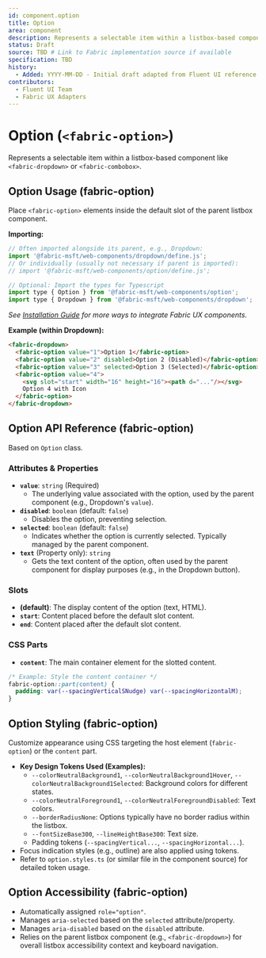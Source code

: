 ```yaml
---
id: component.option
title: Option
area: component
description: Represents a selectable item within a listbox-based component like Dropdown or Combobox.
status: Draft
source: TBD # Link to Fabric implementation source if available
specification: TBD
history:
  - Added: YYYY-MM-DD - Initial draft adapted from Fluent UI reference.
contributors:
  - Fluent UI Team
  - Fabric UX Adapters
---
```


# Option (`<fabric-option>`)

<!-- BEGIN-SECTION: Option Overview -->
Represents a selectable item within a listbox-based component like `<fabric-dropdown>` or `<fabric-combobox>`.
<!-- END-SECTION: Option Overview -->

<!-- BEGIN-SECTION: Option Usage -->
## Option Usage (fabric-option)

Place `<fabric-option>` elements inside the default slot of the parent listbox component.

**Importing:**

```javascript
// Often imported alongside its parent, e.g., Dropdown:
import '@fabric-msft/web-components/dropdown/define.js';
// Or individually (usually not necessary if parent is imported):
// import '@fabric-msft/web-components/option/define.js';

// Optional: Import the types for Typescript
import type { Option } from '@fabric-msft/web-components/option';
import type { Dropdown } from '@fabric-msft/web-components/dropdown';
```

*See [Installation Guide](../../guides/installation.md) for more ways to integrate Fabric UX components.*

**Example (within Dropdown):**

```html
<fabric-dropdown>
  <fabric-option value="1">Option 1</fabric-option>
  <fabric-option value="2" disabled>Option 2 (Disabled)</fabric-option>
  <fabric-option value="3" selected>Option 3 (Selected)</fabric-option>
  <fabric-option value="4">
    <svg slot="start" width="16" height="16"><path d="..."/></svg>
    Option 4 with Icon
  </fabric-option>
</fabric-dropdown>
```
<!-- END-SECTION: Option Usage -->

<!-- BEGIN-SECTION: Option API -->
## Option API Reference (fabric-option)

Based on `Option` class.

### Attributes & Properties

*   **`value`**: `string` (Required)
    *   The underlying value associated with the option, used by the parent component (e.g., Dropdown's `value`).
*   **`disabled`**: `boolean` (default: `false`)
    *   Disables the option, preventing selection.
*   **`selected`**: `boolean` (default: `false`)
    *   Indicates whether the option is currently selected. Typically managed by the parent component.
*   **`text`** (Property only): `string`
    *   Gets the text content of the option, often used by the parent component for display purposes (e.g., in the Dropdown button).

### Slots

*   **(default)**: The display content of the option (text, HTML).
*   **`start`**: Content placed before the default slot content.
*   **`end`**: Content placed after the default slot content.

### CSS Parts

*   **`content`**: The main container element for the slotted content.

```css
/* Example: Style the content container */
fabric-option::part(content) {
  padding: var(--spacingVerticalSNudge) var(--spacingHorizontalM);
}
```
<!-- END-SECTION: Option API -->

<!-- BEGIN-SECTION: Option Styling -->
## Option Styling (fabric-option)

Customize appearance using CSS targeting the host element (`fabric-option`) or the `content` part.

*   **Key Design Tokens Used (Examples):**
    *   `--colorNeutralBackground1`, `--colorNeutralBackground1Hover`, `--colorNeutralBackground1Selected`: Background colors for different states.
    *   `--colorNeutralForeground1`, `--colorNeutralForegroundDisabled`: Text colors.
    *   `--borderRadiusNone`: Options typically have no border radius within the listbox.
    *   `--fontSizeBase300`, `--lineHeightBase300`: Text size.
    *   Padding tokens (`--spacingVertical...`, `--spacingHorizontal...`).
*   Focus indication styles (e.g., outline) are also applied using tokens.
*   Refer to `option.styles.ts` (or similar file in the component source) for detailed token usage.
<!-- END-SECTION: Option Styling -->

<!-- BEGIN-SECTION: Option Accessibility -->
## Option Accessibility (fabric-option)

*   Automatically assigned `role="option"`.
*   Manages `aria-selected` based on the `selected` attribute/property.
*   Manages `aria-disabled` based on the `disabled` attribute.
*   Relies on the parent listbox component (e.g., `<fabric-dropdown>`) for overall listbox accessibility context and keyboard navigation.
<!-- END-SECTION: Option Accessibility -->
